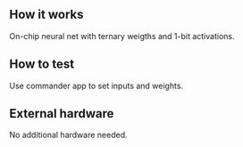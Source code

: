 <!---

This file is used to generate your project datasheet. Please fill in the information below and delete any unused
sections.

You can also include images in this folder and reference them in the markdown. Each image must be less than
512 kb in size, and the combined size of all images must be less than 1 MB.
-->

## How it works

On-chip neural net with ternary weigths and 1-bit activations.

## How to test

Use commander app to set inputs and weights.

## External hardware

No additional hardware needed.
